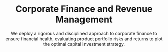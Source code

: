 ---
layout: service
order: 2
title: "Corporate Finance and Revenue Management"
subtitle: "We deploy a rigorous and disciplined approach to corporate finance to ensure financial health, evaluating product portfolio risks and returns to plot the optimal capital investment strategy."
intro: "SLKone’s unique approach to corporate finance connects operational insight with financial expertise, ensuring every dollar invested drives measurable growth. By focusing on high-impact areas like product portfolios and capital investment, we secure your organization’s long-term financial strength and competitive advantage."
approach: "We employ a data-driven methodology to assess your current financial performance, identify opportunities for improvement, and implement strategies tailored to your unique business needs. Our approach integrates best practices with innovative financial management techniques to ensure sustained financial excellence."
impact_title: "Our Impact"
impact_intro: "Our Corporate Finance & Revenue Management services deliver significant results, including:"
impact:
  - "20-25% increase in EBITDA margins"
  - "15-20% reduction in working capital requirements"
  - "10-15% growth in revenue through strategic pricing"
  - "Improved forecast accuracy by 30%"
  - "Enhanced financial compliance and risk management"
impact_conclusion: "Clients benefit from improved financial stability, optimized revenue streams, and sustainable growth, positioning their businesses for long-term success and enhanced market competitiveness."
why_choose:
  - "Financial Expertise: In-depth knowledge of financial management and optimization."
  - "Customized Strategies: Tailored solutions to meet your specific financial goals."
  - "Proven Methodologies: Utilization of industry-leading financial practices."
  - "Continuous Improvement: Ongoing support to ensure sustained financial performance."
  - "Data-Driven Insights: Leveraging advanced analytics for informed decision-making."
  - "Cross-Industry Experience: Expertise across multiple sectors for diverse financial challenges."
cta: "Ready to optimize your financial performance? Contact SLKone today to discover how our Corporate Finance & Revenue Management services can drive your business growth."
icon: "fa-chart-line"
---